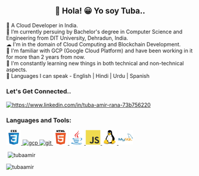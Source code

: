 
 <h2 align="center"> 👋 Hola! 😀 Yo soy Tuba..</h2>
 👀 A Cloud Developer in India.<br>
 🌱 I’m currently persuing by Bachelor's degree in Computer Science and Engineering from DIT University, Dehradun, India.<br>
 ☁  I'm in the domain of Cloud Computing and Blockchain Development.<br>
 🔹  I'm familiar with GCP (Google Cloud Platform) and have been working in it for more than 2 years from now.<br>
 💞️ I'm constantly learning new things in both technical and non-technical aspects.<br>
 🔹 Languages I can speak -  English | Hindi | Urdu | Spanish

<h3 align="left">Let's Get Connected..</h3>
<p align="left">
<a href="https://linkedin.com/in/https://www.linkedin.com/in/tuba-amir-rana-73b756220" target="blank"><img align="center" src="https://raw.githubusercontent.com/rahuldkjain/github-profile-readme-generator/master/src/images/icons/Social/linked-in-alt.svg" alt="https://www.linkedin.com/in/tuba-amir-rana-73b756220" height="30" width="40" /></a>
</p>

<h3 align="left">Languages and Tools:</h3>
<p align="left"> <a href="https://www.w3schools.com/css/" target="_blank" rel="noreferrer"> <img src="https://raw.githubusercontent.com/devicons/devicon/master/icons/css3/css3-original-wordmark.svg" alt="css3" width="40" height="40"/> </a> <a href="https://cloud.google.com" target="_blank" rel="noreferrer"> <img src="https://www.vectorlogo.zone/logos/google_cloud/google_cloud-icon.svg" alt="gcp" width="40" height="40"/> </a> <a href="https://git-scm.com/" target="_blank" rel="noreferrer"> <img src="https://www.vectorlogo.zone/logos/git-scm/git-scm-icon.svg" alt="git" width="40" height="40"/> </a> <a href="https://www.w3.org/html/" target="_blank" rel="noreferrer"> <img src="https://raw.githubusercontent.com/devicons/devicon/master/icons/html5/html5-original-wordmark.svg" alt="html5" width="40" height="40"/> </a> <a href="https://www.java.com" target="_blank" rel="noreferrer"> <img src="https://raw.githubusercontent.com/devicons/devicon/master/icons/java/java-original.svg" alt="java" width="40" height="40"/> </a> <a href="https://developer.mozilla.org/en-US/docs/Web/JavaScript" target="_blank" rel="noreferrer"> <img src="https://raw.githubusercontent.com/devicons/devicon/master/icons/javascript/javascript-original.svg" alt="javascript" width="40" height="40"/> </a> <a href="https://www.linux.org/" target="_blank" rel="noreferrer"> <img src="https://raw.githubusercontent.com/devicons/devicon/master/icons/linux/linux-original.svg" alt="linux" width="40" height="40"/> </a> <a href="https://www.mysql.com/" target="_blank" rel="noreferrer"> <img src="https://raw.githubusercontent.com/devicons/devicon/master/icons/mysql/mysql-original-wordmark.svg" alt="mysql" width="40" height="40"/> </a> </p>

<p>&nbsp;<img align="center" src="https://github-readme-stats.vercel.app/api?username=tubaamir&show_icons=true&locale=en" alt="tubaamir" /></p>

<p><img align="center" src="https://github-readme-streak-stats.herokuapp.com/?user=tubaamir&" alt="tubaamir" /></p>
